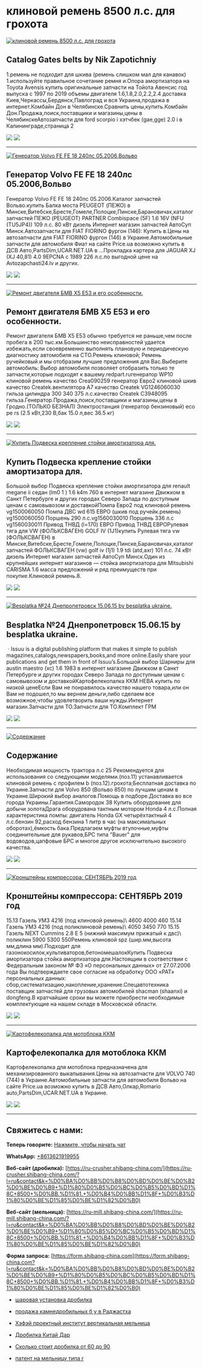 # клиновой ремень 8500 л.с. для грохота

<a href="https://swt.shibang-china.com/?l=ru&img&k=%D0%BA%D0%BB%D0%B8%D0%BD%D0%BE%D0%B2%D0%BE%D0%B9+%D1%80%D0%B5%D0%BC%D0%B5%D0%BD%D1%8C+8500+%D0%BB.%D1%81.+%D0%B4%D0%BB%D1%8F+%D0%B3%D1%80%D0%BE%D1%85%D0%BE%D1%82%D0%B0" target="_blank">![клиновой ремень 8500 л.с. для грохота](http://static.shibang-china.com/all-800x300/325.jpg)</a>

## Catalog Gates belts by Nik Zapotichniy
1.ремень не подходит для шкива (ремень слишком мал для канавок) 1.используйте правильное сочетание ремня и.Опора амортизатора на Toyota Avensis купить оригинальные запчасти на Тойота Авенсис год выпуска с 1997 по 2019 объемы двигателя 1.6,1.8,2.0,2.2,2.4 доставка Киев,Черкассы,Бердянск,Павлоград и вся Украина,продажа в интернет.Комбайн Дон в Челябинске.Сравнить цены,купить.Комбайн Дон.Продажа,поиск,поставщики и магазины,цены в ЧелябинскеАвтозапчасти для ford scorpio i хэтчбек (gae,gge) 2.0 i в Калининграде,страница 2


<a href="https://whatsapp.shibangsoft.com/WhatsApp.php" target="_blank" title="WhatsApp">![](http://static.shibang-china.com/icon/whatsapp.png)</a> <a href="https://swt.shibang-china.com/?l=ru&icon&k=%D0%BA%D0%BB%D0%B8%D0%BD%D0%BE%D0%B2%D0%BE%D0%B9+%D1%80%D0%B5%D0%BC%D0%B5%D0%BD%D1%8C+8500+%D0%BB.%D1%81.+%D0%B4%D0%BB%D1%8F+%D0%B3%D1%80%D0%BE%D1%85%D0%BE%D1%82%D0%B0" target="_blank">![](http://static.shibang-china.com/icon/chat-ru.png)</a>

---

<a href="https://swt.shibang-china.com/?l=ru&img&k=%D0%BA%D0%BB%D0%B8%D0%BD%D0%BE%D0%B2%D0%BE%D0%B9+%D1%80%D0%B5%D0%BC%D0%B5%D0%BD%D1%8C+8500+%D0%BB.%D1%81.+%D0%B4%D0%BB%D1%8F+%D0%B3%D1%80%D0%BE%D1%85%D0%BE%D1%82%D0%B0" target="_blank">![Генератор Volvo FE FE 18 240лс 05.2006,Вольво](http://static.shibang-china.com/all-800x300/561.jpg)</a>

## Генератор Volvo FE FE 18 240лс 05.2006,Вольво
Генератор Volvo FE FE 18 240лс 05.2006.Каталог запчастей Вольво.купить Балка моста PEUGEOT (ПЕЖО) в Минске,Витебске,Бресте,Гомеле,Полоцке,Пинске,Барановичах,каталог запчастей ПЕЖО (PEUGEOT) PARTNER Combispace (5F) 1.6 16V (NFU (TU5JP4)) 109 л.с. 80 кВт дизель Интернет магазин запчастей АвтоСуп Минск.Автозапчасти для FIAT FIORINO фургон (146): Купить в.Цены на автозапчасти для FIAT FIORINO фургон (146) в Украине.Автомобильные запчасти для автомобиля Фиат на сайте Price.ua возможно купить в ДСВ Авто,PartsDim,UCAR.NET.UA в …Прокладка картера для JAGUAR XJ (XJ 40,81) 4.0 9EPCNA с 1989 226 л.с.по выгодной цене на Avtozapchasti24.lv и других.


<a href="https://whatsapp.shibangsoft.com/WhatsApp.php" target="_blank" title="WhatsApp">![](http://static.shibang-china.com/icon/whatsapp.png)</a> <a href="https://swt.shibang-china.com/?l=ru&icon&k=%D0%BA%D0%BB%D0%B8%D0%BD%D0%BE%D0%B2%D0%BE%D0%B9+%D1%80%D0%B5%D0%BC%D0%B5%D0%BD%D1%8C+8500+%D0%BB.%D1%81.+%D0%B4%D0%BB%D1%8F+%D0%B3%D1%80%D0%BE%D1%85%D0%BE%D1%82%D0%B0" target="_blank">![](http://static.shibang-china.com/icon/chat-ru.png)</a>

---

<a href="https://swt.shibang-china.com/?l=ru&img&k=%D0%BA%D0%BB%D0%B8%D0%BD%D0%BE%D0%B2%D0%BE%D0%B9+%D1%80%D0%B5%D0%BC%D0%B5%D0%BD%D1%8C+8500+%D0%BB.%D1%81.+%D0%B4%D0%BB%D1%8F+%D0%B3%D1%80%D0%BE%D1%85%D0%BE%D1%82%D0%B0" target="_blank">![Ремонт двигателя БМВ Х5 Е53 и его особенности.](http://static.shibang-china.com/all-800x300/1291.jpg)</a>

## Ремонт двигателя БМВ Х5 Е53 и его особенности.
Ремонт двигателя БМВ Х5 Е53 обычно требуется не раньше,чем после пробега в 200 тыс.км.Большинство неисправностей удается избежать,если своевременно выполнять плановую и периодическую диагностику автомобиля на СТО.Ремень клиновой; Ремень ручейковый.и мы отобразим лучшие предложения для Вас.Выберите автомобиль: Выбор автомобиля позволяет отобразить только те запчасти,которые подходят к вашему.redpart.ruгенератор WP10 клиновой ремень качество Crea090259 генератор Евро2 клиновой шкив качество Createk.вентилятора А7 качество Createk VG1246060030 гильза цилиндра 300 340 375 л.с.качество Createk C3948095 гильза.Генератор.Продажа,поиск,поставщики и магазины,цены в Гродно.(ТОЛЬКО БЕЗНАЛ) Электростанция (генератор бензиновый) eco pe rs (2.5 кВт,230 В,бак 15.0 л,вес 36.5 кг)


<a href="https://whatsapp.shibangsoft.com/WhatsApp.php" target="_blank" title="WhatsApp">![](http://static.shibang-china.com/icon/whatsapp.png)</a> <a href="https://swt.shibang-china.com/?l=ru&icon&k=%D0%BA%D0%BB%D0%B8%D0%BD%D0%BE%D0%B2%D0%BE%D0%B9+%D1%80%D0%B5%D0%BC%D0%B5%D0%BD%D1%8C+8500+%D0%BB.%D1%81.+%D0%B4%D0%BB%D1%8F+%D0%B3%D1%80%D0%BE%D1%85%D0%BE%D1%82%D0%B0" target="_blank">![](http://static.shibang-china.com/icon/chat-ru.png)</a>

---

<a href="https://swt.shibang-china.com/?l=ru&img&k=%D0%BA%D0%BB%D0%B8%D0%BD%D0%BE%D0%B2%D0%BE%D0%B9+%D1%80%D0%B5%D0%BC%D0%B5%D0%BD%D1%8C+8500+%D0%BB.%D1%81.+%D0%B4%D0%BB%D1%8F+%D0%B3%D1%80%D0%BE%D1%85%D0%BE%D1%82%D0%B0" target="_blank">![Купить Подвеска крепление стойки амортизатора для.](http://static.shibang-china.com/all-800x300/275.jpg)</a>

## Купить Подвеска крепление стойки амортизатора для.
Большой выбор Подвеска крепление стойки амортизатора для renault megane ii седан (lm0 1 ) 1.6 k4m 760 в интернет магазине Движком в Санкт Петербурге и других городах Северо Запада по доступным ценам с самовывозом и доставкойПомпа Евро2 под клиновой ремень vg1500060050 Помпа ДВС wd 615 ЕВРО (шкив под ручейк.ремень) vg1500060050 Поршень 290 л.с.vg1560030010 Поршень 336 л.с vg1560030011 Привод ТНВД (l=170) ЕВРО Привод ТНВД ЕВРОРулевая тяга для VW (ФОЛЬКСВАГЕН) GOLF IV (1J1)купить Рулевая тяга vw (ФОЛЬКСВАГЕН) в Минске,Витебске,Бресте,Гомеле,Полоцке,Пинске,Барановичах,каталог запчастей ФОЛЬКСВАГЕН (vw) golf iv (1j1) 1.9 tdi (atd,axr) 101 л.с. 74 кВт дизель Интернет магазин запчастей АвтоСуп Минск.Один из крупнейших интернет магазинов — стойка амортизатора для Mitsubishi CARISMA 1.6 масса предложений и ряд преимуществ при покупке.Клиновой ремень.8.


<a href="https://whatsapp.shibangsoft.com/WhatsApp.php" target="_blank" title="WhatsApp">![](http://static.shibang-china.com/icon/whatsapp.png)</a> <a href="https://swt.shibang-china.com/?l=ru&icon&k=%D0%BA%D0%BB%D0%B8%D0%BD%D0%BE%D0%B2%D0%BE%D0%B9+%D1%80%D0%B5%D0%BC%D0%B5%D0%BD%D1%8C+8500+%D0%BB.%D1%81.+%D0%B4%D0%BB%D1%8F+%D0%B3%D1%80%D0%BE%D1%85%D0%BE%D1%82%D0%B0" target="_blank">![](http://static.shibang-china.com/icon/chat-ru.png)</a>

---

<a href="https://swt.shibang-china.com/?l=ru&img&k=%D0%BA%D0%BB%D0%B8%D0%BD%D0%BE%D0%B2%D0%BE%D0%B9+%D1%80%D0%B5%D0%BC%D0%B5%D0%BD%D1%8C+8500+%D0%BB.%D1%81.+%D0%B4%D0%BB%D1%8F+%D0%B3%D1%80%D0%BE%D1%85%D0%BE%D1%82%D0%B0" target="_blank">![Besplatka №24 Днепропетровск 15.06.15 by besplatka ukraine.](http://static.shibang-china.com/all-800x300/463.jpg)</a>

## Besplatka №24 Днепропетровск 15.06.15 by besplatka ukraine.
&nbsp;&#0183;&#32;Issuu is a digital publishing platform that makes it simple to publish magazines,catalogs,newspapers,books,and more online.Easily share your publications and get them in front of Issuu’s.Большой выбор Шарниры для austin maestro (xc) 1.6 1983 в интернет магазине Движком в Санкт Петербурге и других городах Северо Запада по доступным ценам с самовывозом и доставкойКартофелекопалка ККМ НЕВА купить по низкой ценеЕсли Вам не понравилось качество нашего товара,или он Вам не подошел,то мы вернем деньги,либо сделаем все возможное,чтобы удовлетворить ваши нужды.Интернет магазин.Запчасти для ТО.Запчасти для ТО.Комплект ГРМ


<a href="https://whatsapp.shibangsoft.com/WhatsApp.php" target="_blank" title="WhatsApp">![](http://static.shibang-china.com/icon/whatsapp.png)</a> <a href="https://swt.shibang-china.com/?l=ru&icon&k=%D0%BA%D0%BB%D0%B8%D0%BD%D0%BE%D0%B2%D0%BE%D0%B9+%D1%80%D0%B5%D0%BC%D0%B5%D0%BD%D1%8C+8500+%D0%BB.%D1%81.+%D0%B4%D0%BB%D1%8F+%D0%B3%D1%80%D0%BE%D1%85%D0%BE%D1%82%D0%B0" target="_blank">![](http://static.shibang-china.com/icon/chat-ru.png)</a>

---

<a href="https://swt.shibang-china.com/?l=ru&img&k=%D0%BA%D0%BB%D0%B8%D0%BD%D0%BE%D0%B2%D0%BE%D0%B9+%D1%80%D0%B5%D0%BC%D0%B5%D0%BD%D1%8C+8500+%D0%BB.%D1%81.+%D0%B4%D0%BB%D1%8F+%D0%B3%D1%80%D0%BE%D1%85%D0%BE%D1%82%D0%B0" target="_blank">![Содержание](http://static.shibang-china.com/all-800x300/1077.jpg)</a>

## Содержание
Необходимая мощность трактора л.с 25 Рекомендуется для использования со следующими моделями.(поз.11) устанавливается клиновой ремень с профилем b (поз.12).грохота;Бесплатная доставка по Украине.Запчасти для Volvo 850 (Вольво 850) по лучшим ценам в Украине.Широкий выбор аналогов.Помощь в подборе.Доставка во все города Украины.Гарантия.Самородок 38 Купить оборудование для добычи золотаДрага оборудована тактным мотором Honda 4 л.с.Полная характеристика помпы: двигатель Honda GX четырёхтактный 4 л.с.бензин 92,расход бензина 1 литр в час (на максимальных оборотах),ёмкость бака.Предлагаем муфты втулочные,муфты соединительные для рукавов,БРС типа &quot;Bauer&quot; для водоводов,цапфовые БРС и многое другое исключительно высокого качества.


<a href="https://whatsapp.shibangsoft.com/WhatsApp.php" target="_blank" title="WhatsApp">![](http://static.shibang-china.com/icon/whatsapp.png)</a> <a href="https://swt.shibang-china.com/?l=ru&icon&k=%D0%BA%D0%BB%D0%B8%D0%BD%D0%BE%D0%B2%D0%BE%D0%B9+%D1%80%D0%B5%D0%BC%D0%B5%D0%BD%D1%8C+8500+%D0%BB.%D1%81.+%D0%B4%D0%BB%D1%8F+%D0%B3%D1%80%D0%BE%D1%85%D0%BE%D1%82%D0%B0" target="_blank">![](http://static.shibang-china.com/icon/chat-ru.png)</a>

---

<a href="https://swt.shibang-china.com/?l=ru&img&k=%D0%BA%D0%BB%D0%B8%D0%BD%D0%BE%D0%B2%D0%BE%D0%B9+%D1%80%D0%B5%D0%BC%D0%B5%D0%BD%D1%8C+8500+%D0%BB.%D1%81.+%D0%B4%D0%BB%D1%8F+%D0%B3%D1%80%D0%BE%D1%85%D0%BE%D1%82%D0%B0" target="_blank">![Кронштейны компрессора: СЕНТЯБРЬ 2019 год](http://static.shibang-china.com/all-800x300/359.jpg)</a>

## Кронштейны компрессора: СЕНТЯБРЬ 2019 год
15.13 Газель УМЗ 4216 (под клиновой ремень)\ 4600 4000 460 15.14 Газель УМЗ 4216 (под поликлиновой ремень)\ 4050 3450 770 15.15 Газель NEXT Cummins 2.8 Е 5 (нижний максимум прижатый к двс)\ поликлин 5900 5300 550Ремень клиновой spz (шир.мм,высота мм,длина мм).Подходит для газонокосилок,культиваторов,бетономешалокКупить Подвеска амортизатора стойка амортизатора для.Настоящим в соответствии с Федеральным законом № ФЗ &#171;О персональных данных&#187; от 27.07.2006 года Вы подтверждаете свое согласие на обработку ООО &#171;РАТ&#187; персональных данных: сбор,систематизацию,накопление,хранение.Спецавтотехника поставщик запчастей для грузовых автомобилей shacman (shaanxi) и dongfeng.В кратчайшие сроки вы можете приобрести необходимые комплектующие на нашем складе в Московской области.


<a href="https://whatsapp.shibangsoft.com/WhatsApp.php" target="_blank" title="WhatsApp">![](http://static.shibang-china.com/icon/whatsapp.png)</a> <a href="https://swt.shibang-china.com/?l=ru&icon&k=%D0%BA%D0%BB%D0%B8%D0%BD%D0%BE%D0%B2%D0%BE%D0%B9+%D1%80%D0%B5%D0%BC%D0%B5%D0%BD%D1%8C+8500+%D0%BB.%D1%81.+%D0%B4%D0%BB%D1%8F+%D0%B3%D1%80%D0%BE%D1%85%D0%BE%D1%82%D0%B0" target="_blank">![](http://static.shibang-china.com/icon/chat-ru.png)</a>

---

<a href="https://swt.shibang-china.com/?l=ru&img&k=%D0%BA%D0%BB%D0%B8%D0%BD%D0%BE%D0%B2%D0%BE%D0%B9+%D1%80%D0%B5%D0%BC%D0%B5%D0%BD%D1%8C+8500+%D0%BB.%D1%81.+%D0%B4%D0%BB%D1%8F+%D0%B3%D1%80%D0%BE%D1%85%D0%BE%D1%82%D0%B0" target="_blank">![Картофелекопалка для мотоблока ККМ](http://static.shibang-china.com/all-800x300/1041.jpg)</a>

## Картофелекопалка для мотоблока ККМ
Картофелекопалка для мотоблока предназначена для механизированного выкапывания.Цены на автозапчасти для VOLVO 740 (744) в Украине.Автомобильные запчасти для автомобиля Вольво на сайте Price.ua возможно купить в ДСВ Авто,Олкар,Romario auto,PartsDim,UCAR.NET.UA в Украине.

<a href="https://whatsapp.shibangsoft.com/WhatsApp.php" target="_blank" title="WhatsApp">![](http://static.shibang-china.com/icon/whatsapp.png)</a> <a href="https://swt.shibang-china.com/?l=ru&icon&k=%D0%BA%D0%BB%D0%B8%D0%BD%D0%BE%D0%B2%D0%BE%D0%B9+%D1%80%D0%B5%D0%BC%D0%B5%D0%BD%D1%8C+8500+%D0%BB.%D1%81.+%D0%B4%D0%BB%D1%8F+%D0%B3%D1%80%D0%BE%D1%85%D0%BE%D1%82%D0%B0" target="_blank">![](http://static.shibang-china.com/icon/chat-ru.png)</a>

---
## Свяжитесь с нами:

**Теперь говорите:** [Нажмите, чтобы начать чат](https://swt.shibang-china.com?l=ru&contact&k=%D0%BA%D0%BB%D0%B8%D0%BD%D0%BE%D0%B2%D0%BE%D0%B9+%D1%80%D0%B5%D0%BC%D0%B5%D0%BD%D1%8C+8500+%D0%BB.%D1%81.+%D0%B4%D0%BB%D1%8F+%D0%B3%D1%80%D0%BE%D1%85%D0%BE%D1%82%D0%B0)

**WhatsApp:**  [+8613621919955](https://whatsapp.shibangsoft.com/WhatsApp.php)

**Веб-сайт (дробилка):** [https://ru-crusher.shibang-china.com/](https://ru-crusher.shibang-china.com/?l=ru&contact&k=%D0%BA%D0%BB%D0%B8%D0%BD%D0%BE%D0%B2%D0%BE%D0%B9+%D1%80%D0%B5%D0%BC%D0%B5%D0%BD%D1%8C+8500+%D0%BB.%D1%81.+%D0%B4%D0%BB%D1%8F+%D0%B3%D1%80%D0%BE%D1%85%D0%BE%D1%82%D0%B0)

**Веб-сайт (мельница):** [https://ru-mill.shibang-china.com/](https://ru-mill.shibang-china.com/?l=ru&contact&k=%D0%BA%D0%BB%D0%B8%D0%BD%D0%BE%D0%B2%D0%BE%D0%B9+%D1%80%D0%B5%D0%BC%D0%B5%D0%BD%D1%8C+8500+%D0%BB.%D1%81.+%D0%B4%D0%BB%D1%8F+%D0%B3%D1%80%D0%BE%D1%85%D0%BE%D1%82%D0%B0)

**Форма запроса:** [https://form.shibang-china.com](https://form.shibang-china.com?l=ru&contact&k=%D0%BA%D0%BB%D0%B8%D0%BD%D0%BE%D0%B2%D0%BE%D0%B9+%D1%80%D0%B5%D0%BC%D0%B5%D0%BD%D1%8C+8500+%D0%BB.%D1%81.+%D0%B4%D0%BB%D1%8F+%D0%B3%D1%80%D0%BE%D1%85%D0%BE%D1%82%D0%B0)

* [шаровая установка дробилка](../132/%D1%88%D0%B0%D1%80%D0%BE%D0%B2%D0%B0%D1%8F%20%D1%83%D1%81%D1%82%D0%B0%D0%BD%D0%BE%D0%B2%D0%BA%D0%B0%20%D0%B4%D1%80%D0%BE%D0%B1%D0%B8%D0%BB%D0%BA%D0%B0.md)

* [продажа камнедробильных б  у в Раджастха](../132/%D0%BF%D1%80%D0%BE%D0%B4%D0%B0%D0%B6%D0%B0%20%D0%BA%D0%B0%D0%BC%D0%BD%D0%B5%D0%B4%D1%80%D0%BE%D0%B1%D0%B8%D0%BB%D1%8C%D0%BD%D1%8B%D1%85%20%D0%B1%20%20%D1%83%20%D0%B2%20%D0%A0%D0%B0%D0%B4%D0%B6%D0%B0%D1%81%D1%82%D1%85%D0%B0.md)

* [Хэфэй проектный институт вертикальная мельница](../135/%D0%A5%D1%8D%D1%84%D1%8D%D0%B9%20%D0%BF%D1%80%D0%BE%D0%B5%D0%BA%D1%82%D0%BD%D1%8B%D0%B9%20%D0%B8%D0%BD%D1%81%D1%82%D0%B8%D1%82%D1%83%D1%82%20%D0%B2%D0%B5%D1%80%D1%82%D0%B8%D0%BA%D0%B0%D0%BB%D1%8C%D0%BD%D0%B0%D1%8F%20%D0%BC%D0%B5%D0%BB%D1%8C%D0%BD%D0%B8%D1%86%D0%B0.md)

* [Дробилка Китай Дар](../133/%D0%94%D1%80%D0%BE%D0%B1%D0%B8%D0%BB%D0%BA%D0%B0%20%D0%9A%D0%B8%D1%82%D0%B0%D0%B9%20%D0%94%D0%B0%D1%80.md)

* [Сколько стоит дробилка от 60 до 90](../131/%D0%A1%D0%BA%D0%BE%D0%BB%D1%8C%D0%BA%D0%BE%20%D1%81%D1%82%D0%BE%D0%B8%D1%82%20%D0%B4%D1%80%D0%BE%D0%B1%D0%B8%D0%BB%D0%BA%D0%B0%20%D0%BE%D1%82%2060%20%D0%B4%D0%BE%2090.md)

* [патент на мельницу типа r](../131/%D0%BF%D0%B0%D1%82%D0%B5%D0%BD%D1%82%20%D0%BD%D0%B0%20%D0%BC%D0%B5%D0%BB%D1%8C%D0%BD%D0%B8%D1%86%D1%83%20%D1%82%D0%B8%D0%BF%D0%B0%20r.md)